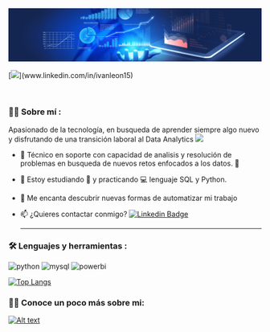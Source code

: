 <div id="header" align="center">
  <img decoding="async" src="https://github.com/ivan-leon15/ivan-leon15/blob/main/data-analyst.png" width="1200"/>
</div>

[![]([https://img.shields.io/badge/LinkedIn-0077B5?style=for-the-badge&logo=linkedin&logoColor=white](https://img.shields.io/badge/-Ivan-blue?style=flat&logo=Linkedin&logoColor=white))](www.linkedin.com/in/ivanleon15)


<div id="badges" align="center">
<img decoding="async" src="https://visitor-badge-reloaded.herokuapp.com/badge?page_id=noelianav91.noelianav91&color=00cf00" alt=""/>

<div id="header" align="left">

### :technologist: Sobre mí :

Apasionado de la tecnología, en busqueda de aprender siempre algo nuevo y disfrutando de una transición laboral al Data Analytics <img decoding="async" src="https://media.giphy.com/media/WUlplcMpOCEmTGBtBW/giphy.gif" width="30">

* :telescope: Técnico en soporte con capacidad de analisis y resolución de problemas en busqueda de nuevos retos enfocados a los datos. :muscle:

* :seedling: Estoy estudiando :blue_book: y practicando :computer: lenguaje SQL y Python.

* :heartbeat: Me encanta descubrir nuevas formas de automatizar mi trabajo

* :mailbox: ¿Quieres contactar conmigo? [![Linkedin Badge](https://img.shields.io/badge/-Ivan-blue?style=flat&logo=Linkedin&logoColor=white)](www.linkedin.com/in/ivanleon15/)

  ---

### :hammer_and_wrench: Lenguajes y herramientas :

<div id="header" align="left">
    <img decoding="async" src="https://img.shields.io/badge/Python-3776AB?style=for-the-badge&logo=python&logoColor=white" alt="python"/>
  </a>
    <img decoding="async" src="https://img.shields.io/badge/MySQL-6DB33F?style=for-the-badge&logo=mysql&logoColor=white" alt="mysql"/>
  </a>
 <img decoding="async" src="https://img.shields.io/badge/Tableau-FFBE00?style=for-the-badge&logo=Power-BI&logoColor=white" alt="powerbi"/>
  </a>

</div>

[![Top Langs](https://github-readme-stats.vercel.app/api/top-langs/?username=noelianav91&layout=compact&theme=vision-friendly-dark)](https://github.com/anuraghazra/github-readme-stats)

### :technologist: Conoce un poco más sobre mi:
[![Alt text](https://img.youtube.com/vi/FpsFhrV0QTk/0.jpg)](https://www.youtube.com/watch?v=FpsFhrV0QTk)
<!--
**ivan-leon15/ivan-leon15** is a ✨ _special_ ✨ repository because its `README.md` (this file) appears on your GitHub profile.

Here are some ideas to get you started:

- 🔭 I’m currently working on ...
- 🌱 I’m currently learning ...
- 👯 I’m looking to collaborate on ...
- 🤔 I’m looking for help with ...
- 💬 Ask me about ...
- 📫 How to reach me: ...
- 😄 Pronouns: ...
- ⚡ Fun fact: ...
-->
